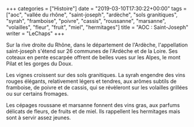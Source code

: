 +++
categories = ["Histoire"]
date = "2019-03-10T17:30:22+00:00"
tags = ["aoc", "vallée du rhône", "saint-joseph", "ardèche", "sols granitiques", "syrah", "framboise", "poivre", "cassis", "roussanne", "marsanne", "volailles", "fleur", "fruit", "miel", "hermitages"]
title = "AOC : Saint-Joseph"
writer = "LeChaps"
+++

Sur la rive droite du Rhône, dans le département de l'Ardèche, l'appellation saint-joseph s'étend sur 26 communes de l'Ardèche et de la Loire. Ses coteaux en pente escarpée offrent de belles vues sur les Alpes, le mont Pilat et les gorges du Doux.  

Les vignes croissent sur des sols granitiques. La syrah engendre des vins rouges élégants, relativement légers et tendres, aux arômes subtils de framboise, de poivre et de cassis, qui se révèleront sur les volailles grillées ou sur certains fromages.  

Les cépages roussane et marsanne fonnent des vins gras, aux parfums délicats de fleurs, de fruits et de miel. Ils rappellent les hermitages mais sont à servir assez jeunes.